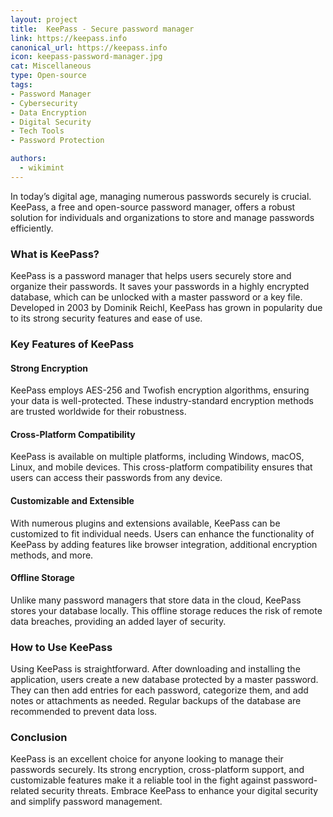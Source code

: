 ```yaml
---
layout: project
title:  KeePass - Secure password manager
link: https://keepass.info
canonical_url: https://keepass.info
icon: keepass-password-manager.jpg
cat: Miscellaneous
type: Open-source
tags: 
- Password Manager
- Cybersecurity
- Data Encryption
- Digital Security
- Tech Tools
- Password Protection

authors:
  - wikimint
---
```


In today’s digital age, managing numerous passwords securely is crucial. KeePass, a free and open-source password manager, offers a robust solution for individuals and organizations to store and manage passwords efficiently.

### What is KeePass?

KeePass is a password manager that helps users securely store and organize their passwords. It saves your passwords in a highly encrypted database, which can be unlocked with a master password or a key file. Developed in 2003 by Dominik Reichl, KeePass has grown in popularity due to its strong security features and ease of use.

### Key Features of KeePass

#### Strong Encryption

KeePass employs AES-256 and Twofish encryption algorithms, ensuring your data is well-protected. These industry-standard encryption methods are trusted worldwide for their robustness.

#### Cross-Platform Compatibility

KeePass is available on multiple platforms, including Windows, macOS, Linux, and mobile devices. This cross-platform compatibility ensures that users can access their passwords from any device.

#### Customizable and Extensible

With numerous plugins and extensions available, KeePass can be customized to fit individual needs. Users can enhance the functionality of KeePass by adding features like browser integration, additional encryption methods, and more.

#### Offline Storage

Unlike many password managers that store data in the cloud, KeePass stores your database locally. This offline storage reduces the risk of remote data breaches, providing an added layer of security.

### How to Use KeePass

Using KeePass is straightforward. After downloading and installing the application, users create a new database protected by a master password. They can then add entries for each password, categorize them, and add notes or attachments as needed. Regular backups of the database are recommended to prevent data loss.

### Conclusion

KeePass is an excellent choice for anyone looking to manage their passwords securely. Its strong encryption, cross-platform support, and customizable features make it a reliable tool in the fight against password-related security threats. Embrace KeePass to enhance your digital security and simplify password management.

